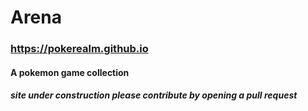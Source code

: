 # Arena
### <a href="https://pokerealm.github.io" target="blank">https://pokerealm.github.io</a>
#### A pokemon game collection
##### site under construction please contribute by opening a pull request
